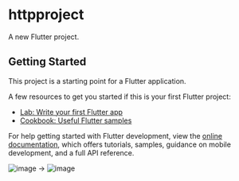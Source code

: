 # httpproject

A new Flutter project.

## Getting Started

This project is a starting point for a Flutter application.

A few resources to get you started if this is your first Flutter project:

- [Lab: Write your first Flutter app](https://docs.flutter.dev/get-started/codelab)
- [Cookbook: Useful Flutter samples](https://docs.flutter.dev/cookbook)

For help getting started with Flutter development, view the
[online documentation](https://docs.flutter.dev/), which offers tutorials,
samples, guidance on mobile development, and a full API reference.

![image](https://github.com/user-attachments/assets/c57d6589-4246-43e1-b2c7-7acbe64971c6)  -> ![image](https://github.com/user-attachments/assets/eace5b90-d219-4d59-893e-c50175c6d661)

